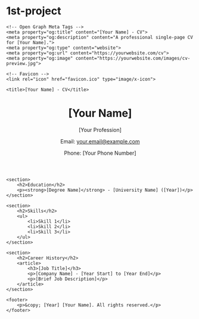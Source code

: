 # 1st-project
<!DOCTYPE html>
<html lang="en">
<head>
    <meta charset="UTF-8">
    <meta name="viewport" content="width=device-width, initial-scale=1.0">
    <meta name="description" content="A professional single-page CV for [Your Name].">
    <meta name="keywords" content="CV, Resume, [Your Name], Web Developer, Designer">
    <meta name="author" content="[Your Name]">

    <!-- Open Graph Meta Tags -->
    <meta property="og:title" content="[Your Name] - CV">
    <meta property="og:description" content="A professional single-page CV for [Your Name].">
    <meta property="og:type" content="website">
    <meta property="og:url" content="https://yourwebsite.com/cv">
    <meta property="og:image" content="https://yourwebsite.com/images/cv-preview.jpg">

    <!-- Favicon -->
    <link rel="icon" href="favicon.ico" type="image/x-icon">
    
    <title>[Your Name] - CV</title>
</head>
<body>
    <header>
        <h1>[Your Name]</h1>
        <p>[Your Profession]</p>
        <p>Email: <a href="mailto:your.email@example.com">your.email@example.com</a></p>
        <p>Phone: [Your Phone Number]</p>
    </header>

    <section>
        <h2>Education</h2>
        <p><strong>[Degree Name]</strong> - [University Name] ([Year])</p>
    </section>

    <section>
        <h2>Skills</h2>
        <ul>
            <li>Skill 1</li>
            <li>Skill 2</li>
            <li>Skill 3</li>
        </ul>
    </section>

    <section>
        <h2>Career History</h2>
        <article>
            <h3>[Job Title]</h3>
            <p>[Company Name] - [Year Start] to [Year End]</p>
            <p>[Brief Job Description]</p>
        </article>
    </section>

    <footer>
        <p>&copy; [Year] [Your Name]. All rights reserved.</p>
    </footer>
</body>
</html>
